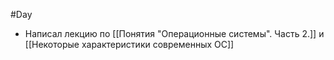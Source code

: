 #Day
- Написал лекцию по [[Понятия "Операционные системы". Часть 2.]] и [[Некоторые характеристики современных ОС]]